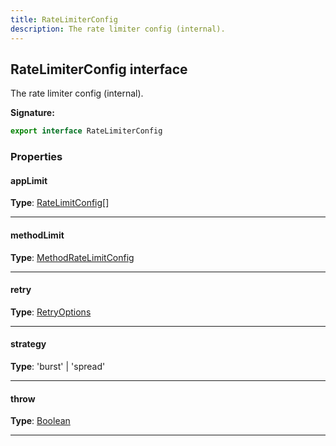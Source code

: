 ```yaml
---
title: RateLimiterConfig
description: The rate limiter config (internal).
---
```


## RateLimiterConfig interface

The rate limiter config (internal).

**Signature:**

```ts
export interface RateLimiterConfig 
```

### Properties

#### appLimit



**Type**: [RateLimitConfig](/api/RateLimitConfig.md)[]

---

#### methodLimit



**Type**: [MethodRateLimitConfig](/api/MethodRateLimitConfig.md)

---

#### retry



**Type**: [RetryOptions](/api/RetryOptions.md)

---

#### strategy



**Type**: 'burst' \| 'spread'

---

#### throw



**Type**: [Boolean](https://developer.mozilla.org/en-US/docs/Web/JavaScript/Reference/Global_Objects/Boolean)

---

